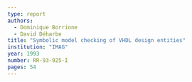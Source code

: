 ```yaml
---
type: report
authors:
  - Dominique Borrione
  - David Déharbe
title: "Symbolic model checking of VHDL design entities"
institution: "IMAG"
year: 1993
number: RR-93-925-I
pages: 54
---
```

